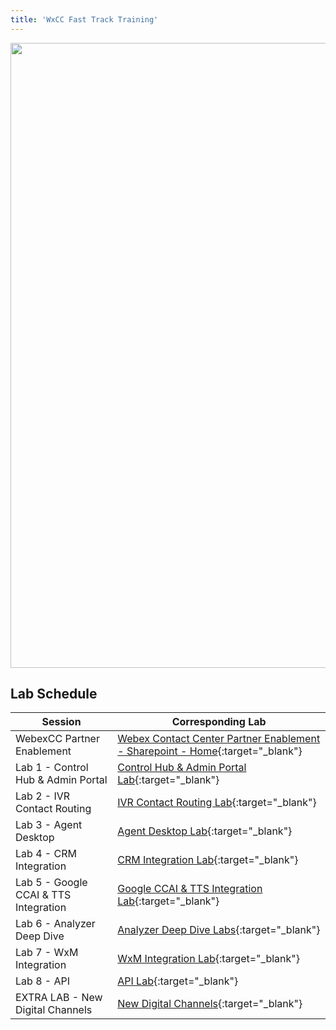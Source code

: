 ```yaml
---
title: 'WxCC Fast Track Training'
---
```

<script>

window.onload=function(){window.location ="https://webexcc.github.io/"}

</script>

<img align="middle" src="../images/12_51_47.jpg" width="1000" />



## Lab Schedule

Session                                | Corresponding Lab                                                                                      
-------------------------------------- | ------------------------------------------------------------------------------------------------------ 
WebexCC Partner Enablement  | [Webex Contact Center Partner Enablement - Sharepoint - Home](https://cisco.sharepoint.com/sites/WxCCPartnerEnablement){:target="_blank"} |
Lab 1 - Control Hub & Admin Portal  | [Control Hub & Admin Portal Lab](CH.md){:target="\_blank"}                               
Lab 2 - IVR Contact Routing         | [IVR Contact Routing Lab](IVR.md){:target="\_blank"}                                      
Lab 3 - Agent Desktop               | [Agent Desktop Lab](AgentSupervisor.md){:target="\_blank"}
Lab 4 - CRM Integration                | [CRM Integration Lab](CRM.md){:target="\_blank"}  
Lab 5 - Google CCAI & TTS Integration                | [Google CCAI & TTS Integration Lab](CCAI.md){:target="\_blank"} 
Lab 6 - Analyzer Deep Dive        | [Analyzer Deep Dive Labs](Analyzer.md){:target="\_blank"}                  
Lab 7 - WxM Integration               | [WxM Integration Lab](WxM.md){:target="\_blank"}  
Lab 8 - API                        | [API Lab](APIs.md){:target="\_blank"} 
EXTRA LAB - New Digital Channels   | [New Digital Channels](../NewDigital/HomePage.md){:target="\_blank"} 
